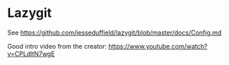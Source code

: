 # Lazygit

See https://github.com/jesseduffield/lazygit/blob/master/docs/Config.md

Good intro video from the creator: https://www.youtube.com/watch?v=CPLdltN7wgE
